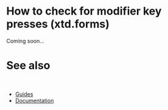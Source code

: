 # How to check for modifier key presses (xtd.forms)

Coming soon...

# See also
​
* [Guides](/docs/documentation/Guides)
* [Documentation](/docs/documentation)

[//]: # (https://learn.microsoft.com/en-us/dotnet/desktop/winforms/input-keyboard/how-to-check-modifier-key?view=netdesktop-6.0)
